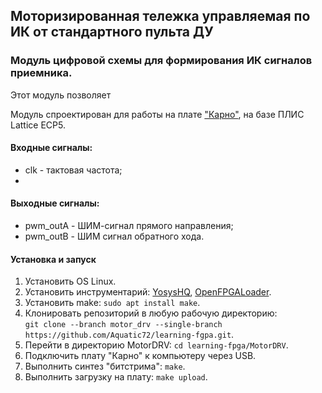 ## Моторизированная тележка управляемая по ИК от стандартного пульта ДУ
### Модуль цифровой схемы для формирования ИК сигналов приемника.

Этот модуль позволяет

Модуль спроектирован для работы на плате ["Карно"](https://github.com/Fabmicro-LLC/Karnix_ASB-254), на базе ПЛИС Lattice ECP5.

#### Входные сигналы:
* clk - тактовая частота;
*

#### Выходные сигналы:
* pwm_outA - ШИМ-сигнал прямого направления;
* pwm_outB - ШИМ сигнал обратного хода.

#### Установка и запуск
1. Установить OS Linux.
2. Установить инструментарий: [YosysHQ](https://github.com/YosysHQ/oss-cad-suite-build/releases/), [OpenFPGALoader](https://github.com/trabucayre/openFPGALoader).
3. Установить make: `sudo apt install make`.
4. Клонировать репозиторий в любую рабочую директорию:  
`git clone --branch motor_drv --single-branch https://github.com/Aquatic72/learning-fgpa.git`.
5. Перейти в директорию MotorDRV: `cd learning-fpga/MotorDRV`. 
6. Подключить плату "Карно" к компьютеру через USB. 
7. Выполнить синтез "битстрима": `make`.
8. Выполнить загрузку на плату: `make upload`.
